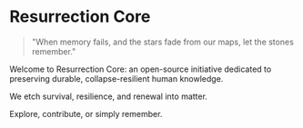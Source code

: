 # Resurrection Core

> "When memory fails, and the stars fade from our maps, let the stones remember."

Welcome to Resurrection Core: an open-source initiative dedicated to preserving durable, collapse-resilient human knowledge.

We etch survival, resilience, and renewal into matter.

Explore, contribute, or simply remember.

